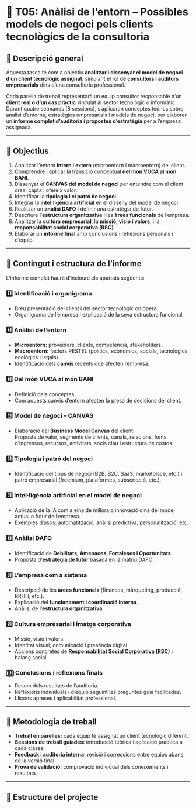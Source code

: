 # 💼 T05: Anàlisi de l’entorn – Possibles models de negoci pels clients tecnològics de la consultoria

## 📘 Descripció general

Aquesta tasca té com a objectiu **analitzar i dissenyar el model de negoci d’un client tecnològic assignat**, simulant el rol de **consultors i auditors empresarials** dins d’una consultoria professional.

Cada parella de treball representarà un equip consultor responsable d’un **client real o d’un cas pràctic** vinculat al sector tecnològic o informàtic. Durant quatre setmanes (8 sessions), s’aplicaran conceptes teòrics sobre anàlisi d’entorns, estratègies empresarials i models de negoci, per elaborar un **informe complet d’auditoria i propostes d’estratègia** per a l’empresa assignada.

---

## 🎯 Objectius

1. Analitzar l’entorn **intern i extern** (microentorn i macroentorn) del client.  
2. Comprendre i aplicar la transició conceptual **del món VUCA al món BANI**.  
3. Dissenyar el **CANVAS del model de negoci** per entendre com el client crea, capta i ofereix valor.  
4. Identificar la **tipologia i el patró de negoci**.  
5. Integrar la **intel·ligència artificial** en el disseny del model de negoci.  
6. Realitzar un **anàlisi DAFO** i definir una estratègia de futur.  
7. Descriure l’**estructura organitzativa** i les **àrees funcionals** de l’empresa.  
8. Analitzar la **cultura empresarial**, la **missió, visió i valors**, i la **responsabilitat social corporativa (RSC)**.  
9. Elaborar un **informe final** amb conclusions i reflexions personals i d’equip.  

---

## 🧩 Contingut i estructura de l’informe

L’informe complet haurà d’incloure els apartats següents:

### 1️⃣ Identificació i organigrama
- Breu presentació del client i del sector tecnològic on opera.  
- Organigrama de l’empresa i explicació de la seva estructura funcional.

### 2️⃣ Anàlisi de l’entorn
- **Microentorn:** proveïdors, clients, competència, stakeholders.  
- **Macroentorn:** factors PESTEL (polítics, econòmics, socials, tecnològics, ecològics i legals).  
- Identificació dels **canvis** recents que afecten l’empresa.

### 3️⃣ Del món VUCA al món BANI
- Definició dels conceptes.  
- Com aquests canvis d’entorn afecten la presa de decisions del client.

### 4️⃣ Model de negoci – CANVAS
- Elaboració del **Business Model Canvas** del client:  
  Proposta de valor, segments de clients, canals, relacions, fonts d’ingressos, recursos, activitats, socis clau i estructura de costos.

### 5️⃣ Tipologia i patró del negoci
- Identificació del tipus de negoci (B2B, B2C, SaaS, marketplace, etc.) i patró empresarial (freemium, plataformes, subscripció, etc.).

### 6️⃣ Intel·ligència artificial en el model de negoci
- Aplicació de la IA com a eina de millora o innovació dins del model actual o futur de l’empresa.  
- Exemples d’usos: automatització, anàlisi predictiva, personalització, etc.

### 7️⃣ Anàlisi DAFO
- Identificació de **Debilitats, Amenaces, Fortaleses i Oportunitats**.  
- Proposta d’**estratègia de futur** basada en la matriu DAFO.

### 8️⃣ L’empresa com a sistema
- Descripció de les **àrees funcionals** (finances, màrqueting, producció, RRHH, etc.).  
- Explicació del **funcionament i coordinació interna**.  
- Anàlisi de l’**estructura organitzativa**.

### 9️⃣ Cultura empresarial i imatge corporativa
- Missió, visió i valors.  
- Identitat visual, comunicació i presència digital.  
- Accions concretes de **Responsabilitat Social Corporativa (RSC)** i balanç social.

### 🔟 Conclusions i reflexions finals
- Resum dels resultats de l’auditoria.  
- Reflexions individuals i d’equip seguint les preguntes guia facilitades.  
- Lliçons apreses i aplicabilitat professional.

---

## 🧮 Metodologia de treball

- **Treball en parelles:** cada equip té assignat un client tecnològic diferent.  
- **Sessions de treball guiades:** introducció teòrica i aplicació pràctica a cada classe.  
- **Feedback i auditoria interna:** revisió i correccions entre equips abans de la versió final.  
- **Prova de validació:** comprovació individual dels coneixements i resultats.  

---

## 📂 Estructura del projecte


